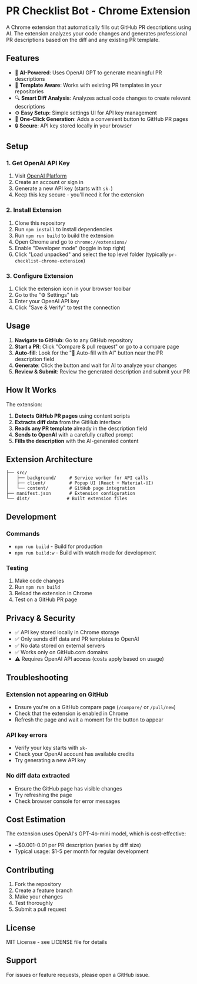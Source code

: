 # PR Checklist Bot - Chrome Extension

A Chrome extension that automatically fills out GitHub PR descriptions using AI. The extension analyzes your code changes and generates professional PR descriptions based on the diff and any existing PR template.

## Features

- 🤖 **AI-Powered**: Uses OpenAI GPT to generate meaningful PR descriptions
- 📝 **Template Aware**: Works with existing PR templates in your repositories
- 🔍 **Smart Diff Analysis**: Analyzes actual code changes to create relevant descriptions
- ⚙️ **Easy Setup**: Simple settings UI for API key management
- 🚀 **One-Click Generation**: Adds a convenient button to GitHub PR pages
- 🔒 **Secure**: API key stored locally in your browser

## Setup

### 1. Get OpenAI API Key

1. Visit [OpenAI Platform](https://platform.openai.com/api-keys)
2. Create an account or sign in
3. Generate a new API key (starts with `sk-`)
4. Keep this key secure - you'll need it for the extension

### 2. Install Extension

1. Clone this repository
2. Run `npm install` to install dependencies
3. Run `npm run build` to build the extension
4. Open Chrome and go to `chrome://extensions/`
5. Enable "Developer mode" (toggle in top right)
6. Click "Load unpacked" and select the top level folder (typically `pr-checklist-chrome-extension`)

### 3. Configure Extension

1. Click the extension icon in your browser toolbar
2. Go to the "⚙️ Settings" tab
3. Enter your OpenAI API key
4. Click "Save & Verify" to test the connection

## Usage

1. **Navigate to GitHub**: Go to any GitHub repository
2. **Start a PR**: Click "Compare & pull request" or go to a compare page
3. **Auto-fill**: Look for the "🤖 Auto-fill with AI" button near the PR description field
4. **Generate**: Click the button and wait for AI to analyze your changes
5. **Review & Submit**: Review the generated description and submit your PR

## How It Works

The extension:

1. **Detects GitHub PR pages** using content scripts
2. **Extracts diff data** from the GitHub interface
3. **Reads any PR template** already in the description field
4. **Sends to OpenAI** with a carefully crafted prompt
5. **Fills the description** with the AI-generated content

## Extension Architecture

```
├── src/
│   ├── background/     # Service worker for API calls
│   ├── client/         # Popup UI (React + Material-UI)
│   └── content/        # GitHub page integration
├── manifest.json       # Extension configuration
└── dist/              # Built extension files
```

## Development

### Commands

- `npm run build` - Build for production
- `npm run build:w` - Build with watch mode for development

### Testing

1. Make code changes
2. Run `npm run build`
3. Reload the extension in Chrome
4. Test on a GitHub PR page

## Privacy & Security

- ✅ API key stored locally in Chrome storage
- ✅ Only sends diff data and PR templates to OpenAI
- ✅ No data stored on external servers
- ✅ Works only on GitHub.com domains
- ⚠️ Requires OpenAI API access (costs apply based on usage)

## Troubleshooting

### Extension not appearing on GitHub

- Ensure you're on a GitHub compare page (`/compare/` or `/pull/new`)
- Check that the extension is enabled in Chrome
- Refresh the page and wait a moment for the button to appear

### API key errors

- Verify your key starts with `sk-`
- Check your OpenAI account has available credits
- Try generating a new API key

### No diff data extracted

- Ensure the GitHub page has visible changes
- Try refreshing the page
- Check browser console for error messages

## Cost Estimation

The extension uses OpenAI's GPT-4o-mini model, which is cost-effective:

- ~$0.001-0.01 per PR description (varies by diff size)
- Typical usage: $1-5 per month for regular development

## Contributing

1. Fork the repository
2. Create a feature branch
3. Make your changes
4. Test thoroughly
5. Submit a pull request

## License

MIT License - see LICENSE file for details

## Support

For issues or feature requests, please open a GitHub issue.
